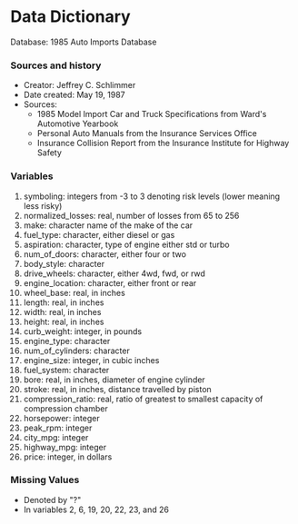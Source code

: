 # Data Dictionary

Database: 1985 Auto Imports Database  


### Sources and history

- Creator: Jeffrey C. Schlimmer  
- Date created: May 19, 1987  
- Sources:
    - 1985 Model Import Car and Truck Specifications from  Ward's Automotive Yearbook
    - Personal Auto Manuals from the Insurance Services Office
    - Insurance Collision Report from  the Insurance Institute for Highway Safety

### Variables

1. symboling: integers from -3 to 3 denoting risk levels (lower meaning less risky)
2. normalized_losses: real, number of losses from 65 to 256
3. make: character name of the make of the car
4. fuel_type: character, either diesel or gas
5. aspiration: character, type of engine either std or turbo
6. num_of_doors: character, either four or two
7. body_style: character
8. drive_wheels: character, either 4wd, fwd, or rwd
9. engine_location: character, either front or rear
10. wheel_base: real, in inches
11. length: real, in inches
12. width: real, in inches
13. height: real, in inches
14. curb_weight: integer, in pounds
15. engine_type: character
16. num_of_cylinders: character
17. engine_size: integer, in cubic inches
18. fuel_system: character
19. bore: real, in inches, diameter of engine cylinder
20. stroke: real, in inches, distance travelled by piston
21. compression_ratio: real, ratio of greatest to smallest capacity of compression chamber
22. horsepower: integer
23. peak_rpm: integer
24. city_mpg: integer
25. highway_mpg: integer
26. price: integer, in dollars

### Missing Values

- Denoted by "?"  
- In variables 2, 6, 19, 20, 22, 23, and 26